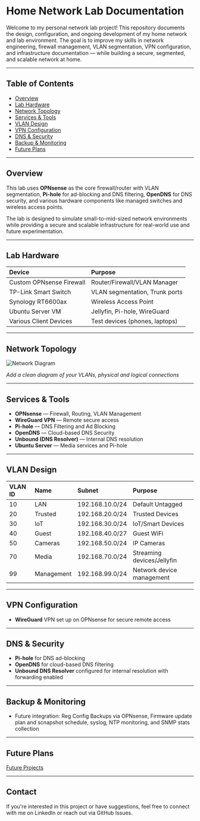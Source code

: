 # Home Network Lab Documentation

Welcome to my personal network lab project! This repository documents the design, configuration, and ongoing development of my home network and lab environment. The goal is to improve my skills in network engineering, firewall management, VLAN segmentation, VPN configuration, and infrastructure documentation — while building a secure, segmented, and scalable network at home.

---

## Table of Contents  

- [Overview](#overview)  
- [Lab Hardware](#lab-hardware)  
- [Network Topology](#network-topology)  
- [Services & Tools](#services--tools)  
- [VLAN Design](#vlan-design)  
- [VPN Configuration](#vpn-configuration)  
- [DNS & Security](#dns--security)  
- [Backup & Monitoring](#backup--monitoring)  
- [Future Plans](#future-plans)

---

## Overview  

This lab uses **OPNsense** as the core firewall/router with VLAN segmentation, **Pi-hole** for ad-blocking and DNS filtering, **OpenDNS** for DNS security, and various hardware components like managed switches and wireless access points.  

The lab is designed to simulate small-to-mid-sized network environments while providing a secure and scalable infrastructure for real-world use and future experimentation.

---

## Lab Hardware  

| Device                  | Purpose                       |
|:------------------------|:------------------------------|
| Custom OPNsense Firewall | Router/Firewall/VLAN Manager   |
| TP-Link Smart Switch     | VLAN segmentation, Trunk ports |
| Synology RT6600ax        | Wireless Access Point          |
| Ubuntu Server VM         | Jellyfin, Pi-hole, WireGuard    |
| Various Client Devices   | Test devices (phones, laptops) |

---

## Network Topology  

![Network Diagram](./diagrams/network-diagram-v1.png)

*Add a clean diagram of your VLANs, physical and logical connections*

---

## Services & Tools  

- **OPNsense** — Firewall, Routing, VLAN Management  
- **WireGuard VPN** — Remote secure access  
- **Pi-hole** — DNS Filtering and Ad Blocking  
- **OpenDNS** — Cloud-based DNS Security  
- **Unbound (DNS Resolver)** — Internal DNS resolution  
- **Ubuntu Server** — Media services and Pi-hole  

---

## VLAN Design  

| VLAN ID | Name        | Subnet         | Purpose                |
|:--------|:------------|:----------------|:------------------------|
| 10      | LAN          | 192.168.10.0/24 | Default Untagged         |
| 20      | Trusted      | 192.168.20.0/24 | Trusted Devices          |
| 30      | IoT          | 192.168.30.0/24 | IoT/Smart Devices        |
| 40      | Guest        | 192.168.40.0/27 | Guest WiFi               |
| 50      | Cameras      | 192.168.50.0/24 | IP Cameras               |
| 70      | Media        | 192.168.70.0/24 | Streaming devices/Jellyfin|
| 99      | Management   | 192.168.99.0/24 | Network device management|

---

## VPN Configuration  

- **WireGuard** VPN set up on OPNsense for secure remote access  


---

## DNS & Security  

- **Pi-hole** for DNS ad-blocking  
- **OpenDNS** for cloud-based DNS filtering  
- **Unbound DNS Resolver** configured for internal resolution with forwarding enabled

---

## Backup & Monitoring  

- Future integration: Reg Config Backups via OPNsense, Firmware update plan and scnapshot schedule, syslog, NTP monitoring, and SNMP stats collection

---

## Future Plans  


[Future Projects](Future-Projects.md)



---

## Contact  

If you're interested in this project or have suggestions, feel free to connect with me on LinkedIn or reach out via GitHub Issues.


